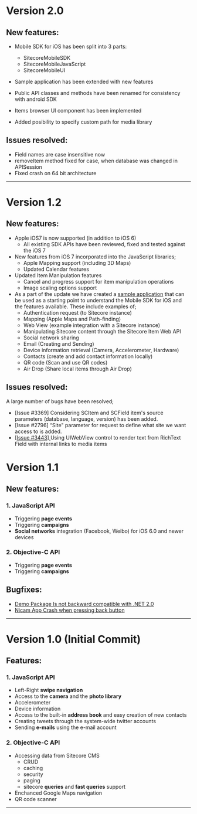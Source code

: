 # Version 2.0

## New features:
* Mobile SDK for iOS has been split into 3 parts: 
	* SitecoreMobileSDK
	* SitecoreMobileJavaScript
	* SitecoreMobileUI

* Sample application has been extended with new features

* Public API classes and methods have been renamed for consistency with android SDK

* Items browser UI component has been implemented

* Added posibility to specify custom path for media library


## Issues resolved:

* Field names are case insensitive now
* removeItem method fixed for case, when database was changed in APISession
* Fixed crash on 64 bit architecture

----------------------

# Version 1.2

## New features:
 * Apple iOS7 is now supported (in addition to iOS 6)
 	* All existing SDK APIs have been reviewed, fixed and tested against the iOS 7
 * New features from iOS 7 incorporated into the JavaScript libraries;
 	* Apple Mapping support (including 3D Maps)
 	* Updated Calendar features 
 * Updated Item Manipulation features
 	* Cancel and progress support for item manipulation operations 
 	* Image scaling options support 
 * As a part of the update we have created a [sample application](https://github.com/Sitecore/sitecore-ios-sdk-sample) that can be used as a starting point to understand the Mobile SDK for iOS and the features available. These include examples of;
 	* Authentication request (to Sitecore instance)
 	* Mapping (Apple Maps and Path-finding) 
 	* Web View (example integration with a Sitecore instance)
 	*  Manipulating Sitecore content through the Sitecore Item Web API
 	* Social network sharing 
 	* Email (Creating and Sending)
 	* Device information retrieval (Camera, Accelerometer, Hardware)
 	* Contacts (create and add contact information locally)
 	* QR code (Scan and use QR codes)
 	* Air Drop (Share local items through Air Drop)

## Issues resolved:
A large number of bugs have been resolved;
 * [Issue #3369] Considering SCItem and SCField item's source parameters (database, language, version) has been added.
 * [Issue #2796] “Site" parameter for request to define what site we want access to is added.
 * [ [Issue #3443] ](https://github.com/Sitecore/sitecore-ios-sdk/issues/18) Using UIWebView control to render text from RichText Field with internal links to media items


# Version 1.1


## New features:

### 1. JavaScript API
* Triggering **page events**
* Triggering **campaigns**
* **Social networks** integration (Facebook, Weibo) for iOS 6.0 and newer devices

### 2. Objective-C API
* Triggering **page events**
* Triggering **campaigns**


## Bugfixes:

* [Demo Package Is not backward compatible with .NET 2.0](https://github.com/Sitecore/sitecore-ios-sdk/issues/16)
* [Nicam App Crash when pressing back button](https://github.com/Sitecore/sitecore-ios-sdk/issues/14)

----------------------


# Version 1.0 (Initial Commit)

## Features:


### 1. JavaScript API
* Left-Right **swipe navigation**
* Access to the **camera** and the **photo library**
* Accelerometer
* Device information
* Access to the built-in **address book** and easy creation of new contacts
* Creating tweets through the system-wide twitter accounts
* Sending **e-mails** using the e-mail account



### 2. Objective-C API

* Accessing data from Sitecore CMS
	* CRUD
	* caching
	* security
	* paging
	* sitecore **queries** and **fast queries** support
* Enchanced Google Maps navigation
* QR code scanner

----------------------

